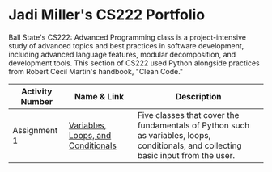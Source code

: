 # Jadi Miller's CS222 Portfolio
Ball State's CS222: Advanced Programming class is a project-intensive study of advanced topics and best practices in software development, including advanced language features, modular decomposition, and development tools. This section of CS222 used Python alongside practices from Robert Cecil Martin's handbook, "Clean Code."


| Activity Number | Name & Link | Description |
---------------------|-------|----------|
| Assignment 1 | [Variables, Loops, and Conditionals](https://github.com/jadimiller/CS222-Miller/tree/main/Assignment1) | Five classes that cover the fundamentals of Python such as variables, loops, conditionals, and collecting basic input from the user. |
